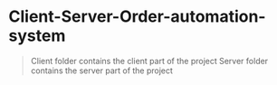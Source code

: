 # Client-Server-Order-automation-system
>Client folder contains the client part of the project
>Server folder contains the server part of the project
